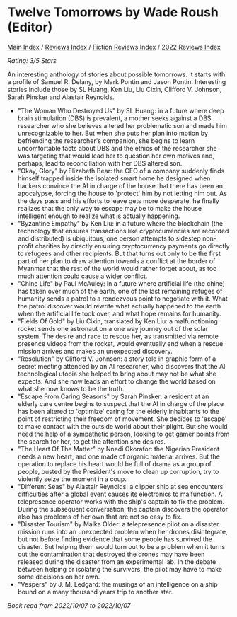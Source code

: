 # **Twelve Tomorrows** by Wade Roush (Editor)

[Main Index](../../../README.md) / [Reviews Index](../../README.md) / [Fiction Reviews Index](../README.md) / [2022 Reviews Index](README.md)

*Rating: 3/5 Stars*

An interesting anthology of stories about possible tomorrows. It starts with a profile of Samuel R. Delany, by Mark Pontin and Jason Pontin. Interesting stories include those by SL Huang, Ken Liu, Liu Cixin, Clifford V. Johnson, Sarah Pinsker and Alastair Reynolds.

- "The Woman Who Destroyed Us" by SL Huang: in a future where deep brain stimulation (DBS) is prevalent, a mother seeks against a DBS researcher who she believes altered her problematic son and made him unrecognizable to her. But when she puts her plan into motion by befriending the researcher's companion, she begins to learn uncomfortable facts about DBS and the ethics of the researcher she was targeting that would lead her to question her own motives and, perhaps, lead to reconciliation with her DBS altered son.
- "Okay, Glory" by Elizabeth Bear: the CEO of a company suddenly finds himself trapped inside the isolated smart home he designed when hackers convince the AI in charge of the house that there has been an apocalypse, forcing the house to 'protect' him by not letting him out. As the days pass and his efforts to leave gets more desperate, he finally realizes that the only way to escape may be to make the house intelligent enough to realize what is actually happening.
- "Byzantine Empathy" by Ken Liu: in a future where the blockchain (the technology that ensures transactions like cryptocurrencies are recorded and distributed) is ubiquitous, one person attempts to sidestep non-profit charities by directly ensuring cryptocurrency payments go directly to refugees and other recipients. But that turns out only to be the first part of her plan to draw attention towards a conflict at the border of Myanmar that the rest of the world would rather forget about, as too much attention could cause a wider conflict.
- "Chine Life" by Paul McAuley: in a future where artificial life (the chine) has taken over much of the earth, one of the last remaining refuges of humanity sends a patrol to a rendezvous point to negotiate with it. What the patrol discover would rewrite what actually happened to the earth when the artificial life took over, and what hope remains for humanity.
- "Fields Of Gold" by Liu Cixin, translated by Ken Liu: a malfunctioning rocket sends one astronaut on a one way journey out of the solar system. The desire and race to rescue her, as transmitted via remote presence videos from the rocket, would eventually end when a rescue mission arrives and makes an unexpected discovery.
- "Resolution" by Clifford V. Johnson: a story told in graphic form of a secret meeting attended by an AI researcher, who discovers that the AI technological utopia she helped to bring about may not be what she expects. And she now leads an effort to change the world based on what she now knows to be the truth.
- "Escape From Caring Seasons" by Sarah Pinsker: a resident at an elderly care centre begins to suspect that the AI in charge of the place has been altered to 'optimize' caring for the elderly inhabitants to the point of restricting their freedom of movement. She decides to 'escape' to make contact with the outside world about their plight. But she would need the help of a sympathetic person, looking to get gamer points from the search for her, to get the attention she desires.
- "The Heart Of The Matter" by Nnedi Okorafor: the Nigerian President needs a new heart, and one made of organic material arrives. But the operation to replace his heart would be full of drama as a group of people, ousted by the President's move to clean up corruption, try to violently seize the moment in a coup.
- "Different Seas" by Alastair Reynolds: a clipper ship at sea encounters difficulties after a global event causes its electronics to malfunction. A telepresence operator works with the ship's captain to fix the problem. During the subsequent conversation, the captain discovers the operator also has problems of her own that are not so easy to fix.
- "Disaster Tourism" by Malka Older: a telepresence pilot on a disaster mission runs into an unexpected problem when her drones disintegrate, but not before finding evidence that some people has survived the disaster. But helping them would turn out to be a problem when it turns out the contamination that destroyed the drones may have been released during the disaster from an experimental lab. In the debate between helping or isolating the survivors, the pilot may have to make some decisions on her own.
- "Vespers" by J. M. Ledgard: the musings of an intelligence on a ship bound on a many thousand years trip to another star. 

*Book read from 2022/10/07 to 2022/10/07*
